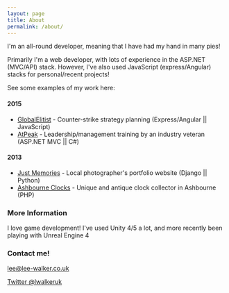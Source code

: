 ```yaml
---
layout: page
title: About
permalink: /about/
---
```


I'm an all-round developer, meaning that I have had my hand in many pies!

Primarily I'm a web developer, with lots of experience in the ASP.NET (MVC/API) stack. However, I've also used JavaScript (express/Angular) stacks for personal/recent projects!

See some examples of my work here:

#### 2015
- [GlobalElitist](http://globalelitist.com/) - Counter-strike strategy planning (Express/Angular || JavaScript)
- [AtPeak](http://globalelitist.com/) - Leadership/management training by an industry veteran (ASP.NET MVC || C#)

#### 2013
- [Just Memories](http://just-memories.co.uk/) - Local photographer's portfolio website (Django || Python)
- [Ashbourne Clocks](http://ashbourneclocks.co.uk/) - Unique and antique clock collector in Ashbourne (PHP)

### More Information

I love game development! I've used Unity 4/5 a lot, and more recently been playing with Unreal Engine 4

### Contact me!

[lee@lee-walker.co.uk](mailto:lee@lee-walker.co.uk)

[Twitter @lwalkeruk](https://twitter.com/lwalkeruk)
